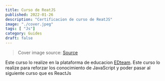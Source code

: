 ```yaml
---
title: Curso de ReatJS
published: 2022-01-26
description: "Certificacion de curso de ReatJS"
image: "./cover.jpeg"
tags: [ "Js"]
category: Guides
draft: false
---
```


> Cover image source: [Source](/react.jpeg)

Este curso lo realize en la plataforma de educacion [EDteam](https://ed.team/). Este curso lo realize para reforzar los conocimiento de JavaScript y poder pasar al siguiente curso que es ReactJs
